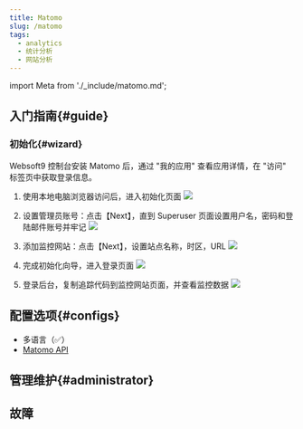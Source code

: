 ```yaml
---
title: Matomo
slug: /matomo
tags:
  - analytics
  - 统计分析
  - 网站分析
---
```


import Meta from './_include/matomo.md';

<Meta name="meta" />

## 入门指南{#guide}

### 初始化{#wizard}

Websoft9 控制台安装 Matomo 后，通过 "我的应用" 查看应用详情，在 "访问" 标签页中获取登录信息。  

1. 使用本地电脑浏览器访问后，进入初始化页面
  ![](https://libs.websoft9.com/Websoft9/DocsPicture/zh/matomo/matomo-init1-websoft9.png)

2. 设置管理员账号：点击【Next】，直到 Superuser 页面设置用户名，密码和登陆邮件账号并牢记
  ![](https://libs.websoft9.com/Websoft9/DocsPicture/zh/matomo/matomo-init2-websoft9.png)
  
3. 添加监控网站：点击【Next】，设置站点名称，时区，URL
  ![](https://libs.websoft9.com/Websoft9/DocsPicture/zh/matomo/matomo-init3-websoft9.png)
  
4. 完成初始化向导，进入登录页面
  ![](https://libs.websoft9.com/Websoft9/DocsPicture/zh/matomo/matomo-login-websoft9.png)
  
5. 登录后台，复制追踪代码到监控网站页面，并查看监控数据
  ![](https://libs.websoft9.com/Websoft9/DocsPicture/zh/matomo/matomo-main-websoft9.png)

## 配置选项{#configs}

- 多语言（✅）
- [Matomo API](https://matomo.org/guide/apis/)

## 管理维护{#administrator}

## 故障